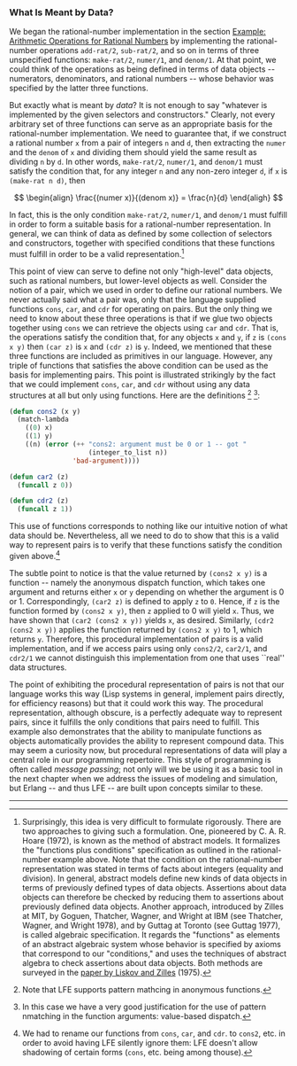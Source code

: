 ### What Is Meant by Data?

We began the rational-number implementation in the section [Example: Arithmetic Operations for Rational Numbers]() by implementing the rational-number operations ``add-rat/2``, ``sub-rat/2``, and so on in terms of three unspecified functions: ``make-rat/2``, ``numer/1``, and ``denom/1``. At that point, we could think of the operations as being defined in terms of data objects -- numerators, denominators, and rational numbers -- whose behavior was specified by the latter three functions.

But exactly what is meant by *data*? It is not enough to say "whatever is implemented by the given selectors and constructors." Clearly, not every arbitrary set of three functions can serve as an appropriate basis for the rational-number implementation. We need to guarantee that, if we construct a rational number ``x`` from a pair of integers ``n`` and ``d``, then extracting the ``numer`` and the ``denom`` of ``x`` and dividing them should yield the same result as dividing ``n`` by ``d``. In other words, ``make-rat/2``, ``numer/1``, and ``denom/1`` must satisfy the condition that, for any integer ``n`` and any non-zero integer ``d``, if ``x`` is ``(make-rat n d)``, then

$$
\begin{align}
\frac{(numer x)}{(denom x)} = \frac{n}{d}
\end{aligh}
$$

In fact, this is the only condition ``make-rat/2``, ``numer/1``, and ``denom/1`` must fulfill in order to form a suitable basis for a rational-number representation. In general, we can think of data as defined by some collection of selectors and constructors, together with specified conditions that these functions must fulfill in order to be a valid representation.[^1]

This point of view can serve to define not only "high-level" data objects, such as rational numbers, but lower-level objects as well. Consider the notion of a pair, which we used in order to define our rational numbers. We never actually said what a pair was, only that the language supplied functions ``cons``, ``car``, and ``cdr`` for operating on pairs. But the only thing we need to know about these three operations is that if we glue two objects together using ``cons`` we can retrieve the objects using ``car`` and ``cdr``. That is, the operations satisfy the condition that, for any objects ``x`` and ``y``, if ``z`` is ``(cons x y)`` then ``(car z)`` is ``x`` and ``(cdr z)`` is ``y``. Indeed, we mentioned that these three functions are included as primitives in our language. However, any triple of functions that satisfies the above condition can be used as the basis for implementing pairs. This point is illustrated strikingly by the fact that we could implement ``cons``, ``car``, and ``cdr`` without using any data structures at all but only using functions. Here are the definitions [^2] [^3]:

```lisp
(defun cons2 (x y)
  (match-lambda
    ((0) x)
    ((1) y)
    ((n) (error (++ "cons2: argument must be 0 or 1 -- got "
                    (integer_to_list n))
                'bad-argument))))

(defun car2 (z)
  (funcall z 0))

(defun cdr2 (z)
  (funcall z 1))
```

This use of functions corresponds to nothing like our intuitive notion of what data should be. Nevertheless, all we need to do to show that this is a valid way to represent pairs is to verify that these functions satisfy the condition given above.[^4]

The subtle point to notice is that the value returned by ``(cons2 x y)`` is a function -- namely the anonymous dispatch function, which takes one argument and returns either ``x`` or ``y`` depending on whether the argument is 0 or 1. Correspondingly, ``(car2 z)`` is defined to apply ``z`` to ``0``. Hence, if ``z`` is the function formed by ``(cons2 x y)``, then ``z`` applied to 0 will yield ``x``. Thus, we have shown that ``(car2 (cons2 x y))`` yields ``x``, as desired. Similarly, ``(cdr2 (cons2 x y))`` applies the function returned by ``(cons2 x y)`` to 1, which returns ``y``. Therefore, this procedural implementation of pairs is a valid implementation, and if we access pairs using only ``cons2/2``, ``car2/1``, and ``cdr2/1`` we cannot distinguish this implementation from one that uses ``real'' data structures.

The point of exhibiting the procedural representation of pairs is not that our language works this way (Lisp systems in general, implement pairs directly, for efficiency reasons) but that it could work this way. The procedural representation, although obscure, is a perfectly adequate way to represent pairs, since it fulfills the only conditions that pairs need to fulfill. This example also demonstrates that the ability to manipulate functions as objects automatically provides the ability to represent compound data. This may seem a curiosity now, but procedural representations of data will play a central role in our programming repertoire. This style of programming is often called *message passing*; not only will we be using it as a basic tool in the next chapter when we address the issues of modeling and simulation, but Erlang -- and thus LFE -- are built upon concepts similar to these.

----

[^1]: Surprisingly, this idea is very difficult to formulate rigorously. There are two approaches to giving such a formulation. One, pioneered by C. A. R. Hoare (1972), is known as the method of abstract models. It formalizes the "functions plus conditions" specification as outlined in the rational-number example above. Note that the condition on the rational-number representation was stated in terms of facts about integers (equality and division). In general, abstract models define new kinds of data objects in terms of previously defined types of data objects. Assertions about data objects can therefore be checked by reducing them to assertions about previously defined data objects. Another approach, introduced by Zilles at MIT, by Goguen, Thatcher, Wagner, and Wright at IBM (see Thatcher, Wagner, and Wright 1978), and by Guttag at Toronto (see Guttag 1977), is called algebraic specification. It regards the "functions" as elements of an abstract algebraic system whose behavior is specified by axioms that correspond to our "conditions," and uses the techniques of abstract algebra to check assertions about data objects. Both methods are surveyed in the [paper by Liskov and Zilles](http://csg.csail.mit.edu/CSGArchives/memos/Memo-117.pdf) (1975).

[^2]: Note that LFE supports pattern mathcing in anonymous functions.

[^3]: In this case we have a very good justification for the use of pattern nmatching in the function arguments: value-based dispatch.

[^4]: We had to rename our functions from ``cons``, ``car``, and ``cdr``. to ``cons2``, etc. in order to avoid having LFE silently ignore them: LFE doesn't allow shadowing of certain forms (``cons``, etc. being among thouse).

